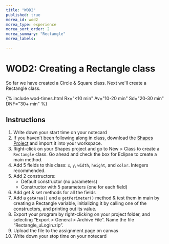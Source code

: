 ```yaml
---
title: "WOD2"
published: true
morea_id: wod2
morea_type: experience
morea_sort_order: 2
morea_summary: "Rectangle"
morea_labels:

---
```


# WOD2: Creating a Rectangle class

So far we have created a Circle & Square class. Next we'll create a Rectangle class.

{% include wod-times.html Rx="<10 min" Av="10-20 min" Sd="20-30 min" DNF="30+ min" %}

## Instructions

1. Write down your start time on your notecard
1. If you haven't been following along in class, download the [Shapes Project](Shapes_phw2.zip) and import it into your workspace.
2. Right-click on your Shapes project and go to New > Class to create a `Rectangle` class. Go ahead and check the box for Eclipse to create a main method.
1. Add 5 fields to this class: `x`, `y`, `width`, `height`, and `color`. Integers recommended.
2. Add 2 constructors:
    * Default constructor (no parameters)
    * Constructor with 5 parameters (one for each field)
3. Add get & set methods for all the fields
4. Add a `getArea()` and a `getPerimeter()` method & test them in main by creating a Rectangle variable, initializing it by calling one of the constructors, and printing out its value.
3. Export your program by right-clicking on your project folder, and selecting “Export > General > Archive File”. Name the file “Rectangle_uLogin.zip”.
4. Upload the file to the assignment page on canvas
4. Write down your stop time on your notecard


